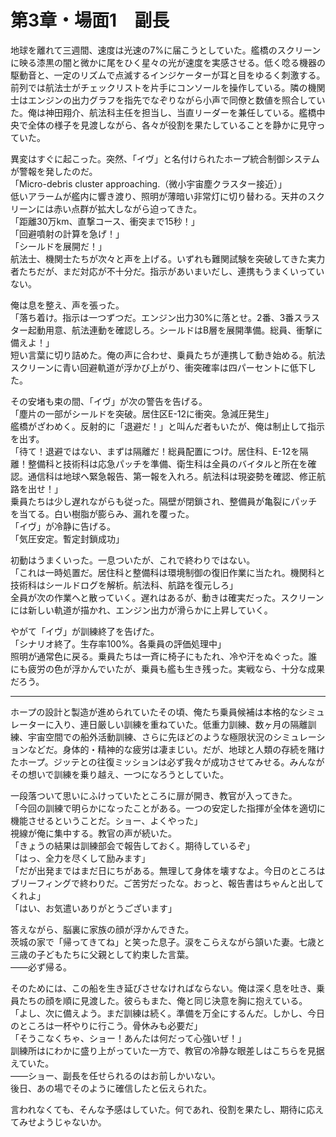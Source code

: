 # 第3章・場面1　副長

地球を離れて三週間、速度は光速の7%に届こうとしていた。艦橋のスクリーンに映る漆黒の闇と微かに尾をひく星々の光が速度を実感させる。低く唸る機器の駆動音と、一定のリズムで点滅するインジケーターが耳と目をゆるく刺激する。前列では航法士がチェックリストを片手にコンソールを操作している。隣の機関士はエンジンの出力グラフを指先でなぞりながら小声で同僚と数値を照合していた。俺は神田翔介、航法科主任を担当し、当直リーダーを兼任している。艦橋中央で全体の様子を見渡しながら、各々が役割を果たしていることを静かに見守っていた。  
  
異変はすぐに起こった。突然、「イヴ」と名付けられたホープ統合制御システムが警報を発したのだ。  
「Micro-debris cluster approaching.（微小宇宙塵クラスター接近）」  
低いアラームが艦内に響き渡り、照明が薄暗い非常灯に切り替わる。天井のスクリーンには赤い点群が拡大しながら迫ってきた。  
「距離30万km、直撃コース、衝突まで15秒！」  
「回避噴射の計算を急げ！」  
「シールドを展開だ！」  
航法士、機関士たちが次々と声を上げる。いずれも難関試験を突破してきた実力者たちだが、まだ対応が不十分だ。指示があいまいだし、連携もうまくいっていない。  

俺は息を整え、声を張った。  
「落ち着け。指示は一つずつだ。エンジン出力30%に落とせ。2番、3番スラスター起動用意、航法連動を確認しろ。シールドはB層を展開準備。総員、衝撃に備えよ！」  
短い言葉に切り詰めた。俺の声に合わせ、乗員たちが連携して動き始める。航法スクリーンに青い回避軌道が浮かび上がり、衝突確率は四パーセントに低下した。

その安堵も束の間、「イヴ」が次の警告を告げる。  
「塵片の一部がシールドを突破。居住区E-12に衝突。急減圧発生」  
艦橋がざわめく。反射的に「退避だ！」と叫んだ者もいたが、俺は制止して指示を出す。  
「待て！退避ではない、まずは隔離だ！総員配置につけ。居住科、E-12を隔離！整備科と技術科は応急パッチを準備、衛生科は全員のバイタルと所在を確認。通信科は地球へ緊急報告、第一報を入れろ。航法科は現姿勢を確認、修正航路を出せ！」  
乗員たちは少し遅れながらも従った。隔壁が閉鎖され、整備員が亀裂にパッチを当てる。白い樹脂が膨らみ、漏れを覆った。  
「イヴ」が冷静に告げる。  
「気圧安定。暫定封鎖成功」

初動はうまくいった。一息ついたが、これで終わりではない。  
「これは一時処置だ。居住科と整備科は環境制御の復旧作業に当たれ。機関科と技術科はシールドログを解析。航法科、航路を復元しろ」  
全員が次の作業へと散っていく。遅れはあるが、動きは確実だった。スクリーンには新しい軌道が描かれ、エンジン出力が滑らかに上昇していく。

やがて「イヴ」が訓練終了を告げた。  
「シナリオ終了。生存率100%。各乗員の評価処理中」  
照明が通常色に戻る。乗員たちは一斉に椅子にもたれ、冷や汗をぬぐった。誰にも疲労の色が浮かんでいたが、乗員も艦も生き残った。実戦なら、十分な成果だろう。

---

ホープの設計と製造が進められていたその頃、俺たち乗員候補は本格的なシミュレーターに入り、連日厳しい訓練を重ねていた。低重力訓練、数ヶ月の隔離訓練、宇宙空間での船外活動訓練、さらに先ほどのような極限状況のシミュレーションなどだ。身体的・精神的な疲労は凄まじい。だが、地球と人類の存続を賭けたホープ。ジッテとの往復ミッションは必ず我々が成功させてみせる。みんながその想いで訓練を乗り越え、一つになろうとしていた。

一段落ついて思いにふけっていたところに扉が開き、教官が入ってきた。  
「今回の訓練で明らかになったことがある。一つの安定した指揮が全体を適切に機能させるということだ。ショー、よくやった」  
視線が俺に集中する。教官の声が続いた。  
「きょうの結果は訓練部会で報告しておく。期待しているぞ」  
「はっ、全力を尽くして励みます」  
「だが出発まではまだ日にちがある。無理して身体を壊すなよ。今日のところはブリーフィングで終わりだ。ご苦労だったな。おっと、報告書はちゃんと出してくれよ」  
「はい、お気遣いありがとうございます」  

答えながら、脳裏に家族の顔が浮かんできた。  
茨城の家で「帰ってきてね」と笑った息子。涙をこらえながら頷いた妻。七歳と三歳の子どもたちに父親として約束した言葉。  
――必ず帰る。

そのためには、この船を生き延びさせなければならない。俺は深く息を吐き、乗員たちの顔を順に見渡した。彼らもまた、俺と同じ決意を胸に抱えている。  
「よし、次に備えよう。まだ訓練は続く。準備を万全にするんだ。しかし、今日のところは一杯やりに行こう。骨休みも必要だ」  
「そうこなくちゃ、ショー！あんたは何だって心強いぜ！」  
訓練所はにわかに盛り上がっていた一方で、教官の冷静な眼差しはこちらを見据えていた。  
――ショー、副長を任せられるのはお前しかいない。  
後日、あの場でそのように確信したと伝えられた。

言われなくても、そんな予感はしていた。何であれ、役割を果たし、期待に応えてみせようじゃないか。

<!--stackedit_data:
eyJoaXN0b3J5IjpbMTA4MzU2ODE5OSwxMzYwNjg1ODk3LDYwNj
IxMzQxNCwtOTgyNTI0NDQsLTExMDMyMjEyODYsLTQ0MDM3MTIw
OSwtODQzNzk4NjMwLDY4OTU4NzQsNTI5ODgzMTcwXX0=
-->